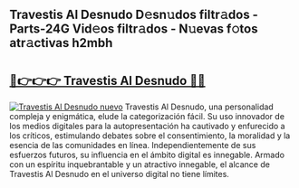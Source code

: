 ## Travestis Al Desnudo D𝚎sn𝚞dos filtr𝚊dos - Parts-24G Vid𝚎os filtr𝚊dos - N𝚞evas f𝚘tos atr𝚊ctivas h2mbh

# <h2><a href="http://mbcu0d.tromn.icu/?c=Travestis+Al+Desnudo">🔗👉👉👉 Travestis Al Desnudo 🔗🔗</a></h2>

[![Travestis Al Desnudo nuevo](https://i.imgur.com/pEAQMta.gif)](http://mbcu0d.tromn.icu/?c=Travestis+Al+Desnudo)
Travestis Al Desnudo, una personalidad compleja y enigmática, elude la categorización fácil. Su uso innovador de los medios digitales para la autopresentación ha cautivado y enfurecido a los críticos, estimulando debates sobre el consentimiento, la moralidad y la esencia de las comunidades en línea. Independientemente de sus esfuerzos futuros, su influencia en el ámbito digital es innegable. Armado con un espíritu inquebrantable y un atractivo innegable, el alcance de Travestis Al Desnudo en el universo digital no tiene límites.
